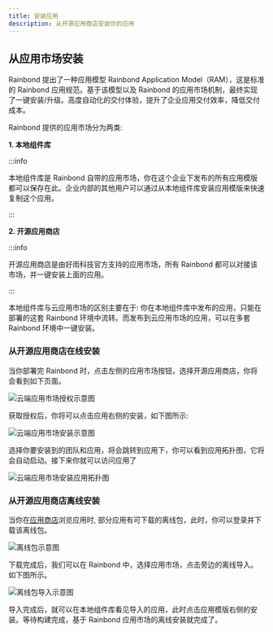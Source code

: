 ```yaml
---
title: 安装应用
description: 从开源应用商店安装你的应用
---
```


## 从应用市场安装

Rainbond 提出了一种应用模型 Rainbond Application Model（RAM），这是标准的 Rainbond 应用规范。基于该模型以及 Rainbond 的应用市场机制，最终实现了一键安装/升级。高度自动化的交付体验，提升了企业应用交付效率，降低交付成本。

Rainbond 提供的应用市场分为两类: 

**1. 本地组件库**

:::info

本地组件库是 Rainbond 自带的应用市场，你在这个企业下发布的所有应用模版都可以保存在此。企业内部的其他用户可以通过从本地组件库安装应用模版来快速复制这个应用。

:::

**2. 开源应用商店**

:::info

开源应用商店是由好雨科技官方支持的应用市场，所有 Rainbond 都可以对接该市场，并一键安装上面的应用。

:::

本地组件库与云应用市场的区别主要在于: 你在本地组件库中发布的应用，只能在部署的这套 Rainbond 环境中流转。而发布到云应用市场的应用，可以在多套 Rainbond 环境中一键安装。

### 从开源应用商店在线安装

当你部署完 Rainbond 时，点击左侧的应用市场按钮，选择开源应用商店，你将会看到如下页面。

<img src="https://grstatic.oss-cn-shanghai.aliyuncs.com/docs/5.6/use-manual/component-create/appstore.jpg" title="云端应用市场授权示意图"/>

获取授权后，你将可以点击应用右侧的安装，如下图所示:

<img src="https://grstatic.oss-cn-shanghai.aliyuncs.com/docs/5.6/use-manual/component-create/install-app.png" title="云端应用市场安装示意图"/>

选择你要安装到的团队和应用，将会跳转到应用下，你可以看到应用拓扑图，它将会自动启动。接下来你就可以访问应用了

<img src="https://grstatic.oss-cn-shanghai.aliyuncs.com/docs/5.6/use-manual/component-create/install-app-topological.png" title="云端应用市场安装应用拓扑图"/>

### 从开源应用商店离线安装

当你在[应用商店](https://hub.grapps.cn/marketplace)浏览应用时, 部分应用有可下载的离线包，此时，你可以登录并下载该离线包。

<img src="https://grstatic.oss-cn-shanghai.aliyuncs.com/docs/5.6/use-manual/component-create/offline-package-app.jpg" title="离线包示意图"/>

下载完成后，我们可以在 Rainbond 中，选择应用市场，点击旁边的离线导入。如下图所示。

<img src="https://grstatic.oss-cn-shanghai.aliyuncs.com/docs/5.6/use-manual/component-create/import-app.jpg" title="离线包导入示意图"/>

导入完成后，就可以在本地组件库看见导入的应用，此时点击应用模版右侧的安装。等待构建完成，基于 Rainbond 应用市场的离线安装就完成了。
